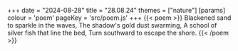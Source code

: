 +++
date = "2024-08-28"
title = "28.08.24"
themes = ["nature"]
[params]
  colour = 'poem'
  pageKey = 'src/poem.js'
+++
{{< poem >}}
Blackened sand to sparkle in the waves,
The shadow's gold dust swarming,
A school of silver fish that line the bed,
Turn southward to escape the shore.
{{< /poem >}}